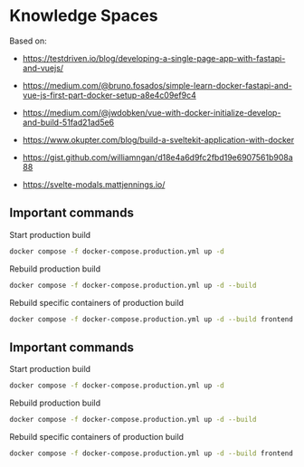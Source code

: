 # Knowledge Spaces

Based on:

- https://testdriven.io/blog/developing-a-single-page-app-with-fastapi-and-vuejs/
- https://medium.com/@bruno.fosados/simple-learn-docker-fastapi-and-vue-js-first-part-docker-setup-a8e4c09ef9c4
- https://medium.com/@jwdobken/vue-with-docker-initialize-develop-and-build-51fad21ad5e6

- https://www.okupter.com/blog/build-a-sveltekit-application-with-docker
- https://gist.github.com/williamngan/d18e4a6d9fc2fbd19e6907561b908a88

- https://svelte-modals.mattjennings.io/

## Important commands

Start production build

```bash
docker compose -f docker-compose.production.yml up -d
```

Rebuild production build

```bash
docker compose -f docker-compose.production.yml up -d --build
```

Rebuild specific containers of production build

```bash
docker compose -f docker-compose.production.yml up -d --build frontend
```

## Important commands

Start production build

```bash
docker compose -f docker-compose.production.yml up -d
```

Rebuild production build

```bash
docker compose -f docker-compose.production.yml up -d --build
```

Rebuild specific containers of production build

```bash
docker compose -f docker-compose.production.yml up -d --build frontend
```
